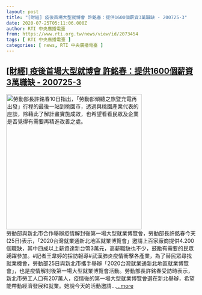 ```yaml
---
layout: post
title: "[財經] 疫後首場大型就博會 許銘春：提供1600個薪資3萬職缺 - 200725-3"
date: 2020-07-25T05:11:06.000Z
author: RTI 中央廣播電臺
from: https://www.rti.org.tw/news/view/id/2073454
tags: [ RTI 中央廣播電臺 ]
categories: [ news, RTI 中央廣播電臺 ]
---
```

<!--1595653866000-->
[[財經] 疫後首場大型就博會 許銘春：提供1600個薪資3萬職缺 - 200725-3](https://www.rti.org.tw/news/view/id/2073454)
------

<div>
<img src="https://static.rti.org.tw/assets/thumbnails/2020/06/10/20200610000093M.jpg" width="360" alt="勞動部長許銘春10日指出，「勞動部傾聽之旅暨充電再出發」行程的最後一站到桃園市，透過與桃園產業代表的座談，除藉此了解計畫實施成效，也希望看看民眾及企業是否覺得有需要再精進改善之處。" title="勞動部長許銘春10日指出，「勞動部傾聽之旅暨充電再出發」行程的最後一站到桃園市，透過與桃園產業代表的座談，除藉此了解計畫實施成效，也希望看看民眾及企業是否覺得有需要再精進改善之處。"><br>勞動部與新北市合作舉辦疫情解封後第一場大型就業博覽會，勞動部長許銘春今天(25日)表示，「2020台灣就業通新北地區就業博覽會」邀請上百家廠商提供4.200個職缺，其中四成以上薪資達新台幣3萬元，高薪職缺也不少，鼓勵有需要的民眾踴躍參加。#記者王韋婷的採訪報導#武漢肺炎疫情衝擊各產業，為了替民眾尋找就業機會，勞動部25日與新北市攜手舉辦「2020台灣就業通新北地區就業博覽會」，也是疫情解封後第一場大型就業博覽會活動。勞動部長許銘春受訪時表示，新北市勞工人口有207萬人，疫情後的第一場大型就業博覽會選在新北舉辦，希望能帶動經濟發展和就業。她說今天的活動邀請...<a target="_blank" href="https://www.rti.org.tw/news/view/id/2073454">...more</a>
</div>
